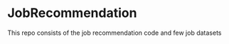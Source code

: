 # JobRecommendation     
This repo consists of the job recommendation code and few job datasets         
